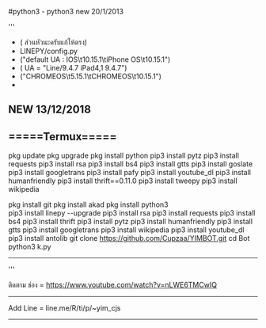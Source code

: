 #python3 - python3 new 20/1/2013

'''

- ( ส่วนหัวนะครับแก้ให้ตรง)
- LINEPY/config.py 
- ("default UA : IOS\t10.15.1\tiPhone OS\t10.15.1")
- ( UA = "Line/9.4.7 iPad4,1 9.4.7")
- ("CHROMEOS\t5.15.1\tCHROMEOS\t10.15.1")
-

NEW 13/12/2018
--------------------------------
=====Termux=====
---------------------------------

pkg update
pkg upgrade
pkg install python
pip3 install pytz
pip3 install requests
pip3 install rsa
pip3 install bs4
pip3 install gtts
pip3 install goslate
pip3 install googletrans
pip3 install pafy
pip3 install youtube_dl
pip3 install humanfriendly
pip3 install thrift==0.11.0
pip3 install tweepy
pip3 install wikipedia

pkg install git
pkg install akad
pkg install python3  
pip3 install linepy --upgrade
pip3 install rsa
pip3 install requests
pip3 install bs4
pip3 install thrift
pip3 install pytz
pip3 install humanfriendly
pip3 install gtts
pip3 install googletrans
pip3 install wikipedia
pip3 install youtube_dl
pip3 install antolib
git clone https://github.com/Cupzaa/YIMBOT.git
cd Bot
python3 k.py

-----------------------------------------------------
'''

ติดตาม ช่อง   =  https://www.youtube.com/watch?v=nLWE6TMCwIQ

-------------------------------------------------------

Add Line =  line.me/R/ti/p/~yim_cjs

-------------------------------------------------------
